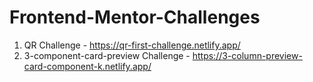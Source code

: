 # Frontend-Mentor-Challenges

1. QR Challenge - https://qr-first-challenge.netlify.app/
2. 3-component-card-preview Challenge - https://3-column-preview-card-component-k.netlify.app/
